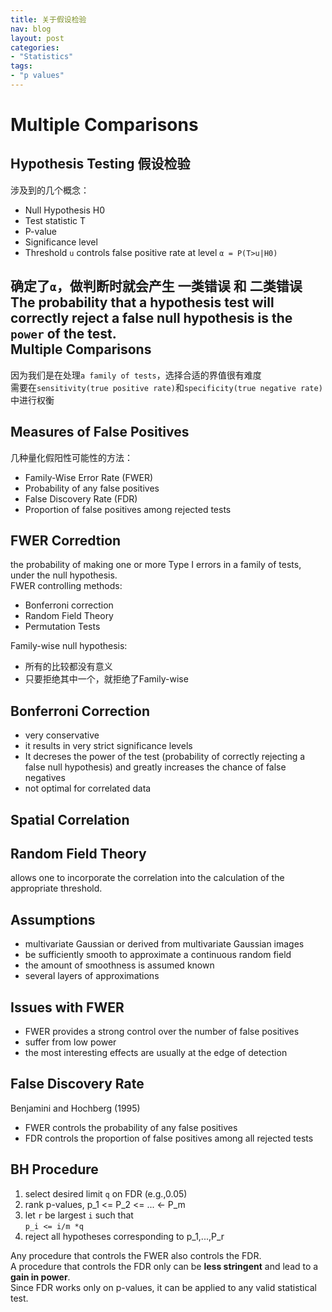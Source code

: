 ```yaml
---
title: 关于假设检验
nav: blog
layout: post
categories: 
- "Statistics"
tags:
- "p values"
---
```

Multiple Comparisons  
=========  
  
Hypothesis Testing 假设检验
------
涉及到的几个概念：  
- Null Hypothesis H0  
- Test statistic T  
- P-value  
- Significance level  
 - Threshold `u` controls false positive rate at level `α = P(T>u|H0)`  

确定了`α`，做判断时就会产生 __一类错误__ 和 __二类错误__   
The probability that a hypothesis test will correctly reject a false null hypothesis is the `power` of the test.  
Multiple Comparisons
----
因为我们是在处理`a family of tests`，选择合适的界值很有难度    
需要在`sensitivity(true positive rate)`和`specificity(true negative rate)`中进行权衡    

Measures of False Positives
----  
几种量化假阳性可能性的方法：  
- Family-Wise Error Rate (FWER)  
 - Probability of any false positives  
- False Discovery Rate (FDR)  
 - Proportion of false positives among rejected tests  

FWER Corredtion
----
the probability of making one or more Type I errors in a family of tests, under the null hypothesis.    
FWER controlling methods:  
- Bonferroni correction  
- Random Field Theory  
- Permutation Tests  

Family-wise null hypothesis:  
- 所有的比较都没有意义  
- 只要拒绝其中一个，就拒绝了Family-wise  

Bonferroni Correction
----
- very conservative  
 - it results in very strict significance levels  
- It decreses the power of the test (probability of correctly rejecting a false null  hypothesis) and greatly increases the chance of false negatives  
- not optimal for correlated data  

Spatial Correlation
----

Random Field Theory  
----
allows one to incorporate the correlation into the calculation of the appropriate threshold.  

Assumptions
----
- multivariate Gaussian or derived from multivariate Gaussian images  
- be sufficiently smooth to approximate a continuous random field  
- the amount of smoothness is assumed known  
- several layers of approximations  

Issues with FWER
----
- FWER provides a strong control over the number of false positives  
- suffer from low power  
- the most interesting effects are usually at the edge of detection  

False Discovery Rate
----
Benjamini and Hochberg (1995)  

- FWER controls the probability of any false positives  
- FDR controls the proportion of false positives among all rejected tests  

BH Procedure
----
1. select desired limit `q` on FDR (e.g.,0.05)  
2. rank p-values, p_1 <= P_2 <= ... <- P_m    
3. let `r` be largest `i` such that    
    `p_i <= i/m *q`   
4. reject all hypotheses corresponding to p_1,...,P_r  

Any procedure that controls the FWER also controls the FDR.    
A procedure that controls the FDR only can be __less stringent__ and lead to a __gain in power__.  
Since FDR works only on p-values, it can be applied to any valid statistical test.  



    